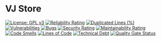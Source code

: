 # VJ Store

[![License: GPL v3](https://img.shields.io/badge/License-GPLv3-5033C3.svg)](https://www.gnu.org/licenses/gpl-3.0)
[![Reliability Rating](https://sonarcloud.io/api/project_badges/measure?project=veidzj_vj-store&metric=reliability_rating)](https://sonarcloud.io/summary/new_code?id=veidzj_vj-store)
[![Duplicated Lines (%)](https://sonarcloud.io/api/project_badges/measure?project=veidzj_vj-store&metric=duplicated_lines_density)](https://sonarcloud.io/summary/new_code?id=veidzj_vj-store)
[![Vulnerabilities](https://sonarcloud.io/api/project_badges/measure?project=veidzj_vj-store&metric=vulnerabilities)](https://sonarcloud.io/summary/new_code?id=veidzj_vj-store)
[![Bugs](https://sonarcloud.io/api/project_badges/measure?project=veidzj_vj-store&metric=bugs)](https://sonarcloud.io/summary/new_code?id=veidzj_vj-store)
[![Security Rating](https://sonarcloud.io/api/project_badges/measure?project=veidzj_vj-store&metric=security_rating)](https://sonarcloud.io/summary/new_code?id=veidzj_vj-store)
[![Maintainability Rating](https://sonarcloud.io/api/project_badges/measure?project=veidzj_vj-store&metric=sqale_rating)](https://sonarcloud.io/summary/new_code?id=veidzj_vj-store)
[![Code Smells](https://sonarcloud.io/api/project_badges/measure?project=veidzj_vj-store&metric=code_smells)](https://sonarcloud.io/summary/new_code?id=veidzj_vj-store)
[![Lines of Code](https://sonarcloud.io/api/project_badges/measure?project=veidzj_vj-store&metric=ncloc)](https://sonarcloud.io/summary/new_code?id=veidzj_vj-store)
[![Technical Debt](https://sonarcloud.io/api/project_badges/measure?project=veidzj_vj-store&metric=sqale_index)](https://sonarcloud.io/summary/new_code?id=veidzj_vj-store)
[![Quality Gate Status](https://sonarcloud.io/api/project_badges/measure?project=veidzj_vj-store&metric=alert_status)](https://sonarcloud.io/summary/new_code?id=veidzj_vj-store)
